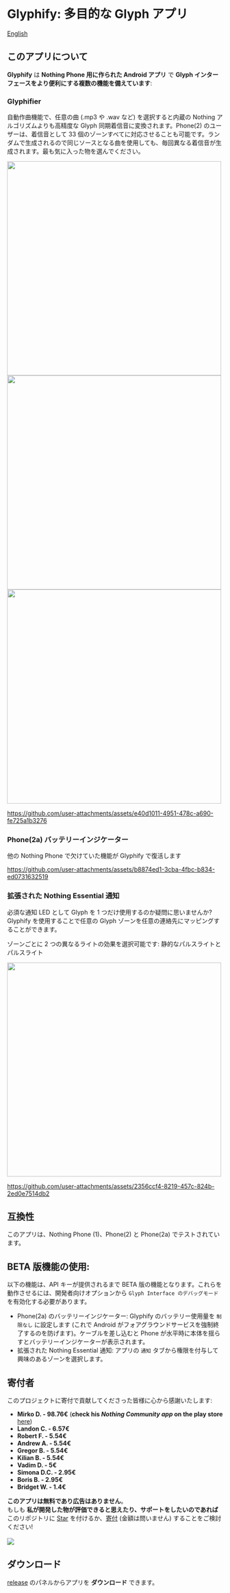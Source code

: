 # Glyphify: 多目的な Glyph アプリ
[English](./README.md)
## このアプリについて
**Glyphify** は **Nothing Phone 用に作られた Android アプリ** で **Glyph インターフェースをより便利にする複数の機能を備えています**:

### Glyphifier
自動作曲機能で、任意の曲 (.mp3 や .wav など) を選択すると内蔵の Nothing アルゴリズムよりも高精度な Glyph 同期着信音に変換されます。Phone(2) のユーザーは、着信音として 33 個のゾーンすべてに対応させることも可能です。ランダムで生成されるので同じソースとなる曲を使用しても、毎回異なる着信音が生成されます。最も気に入った物を選んでください。

<img src="https://github.com/user-attachments/assets/f5dd76a3-3f61-46a2-84b4-cacf0a0e8f10" height="500">
<img src="https://github.com/user-attachments/assets/43a70dc2-ba5b-4b63-a173-6b4a4aeb447c" height="500">
<img src="https://github.com/user-attachments/assets/f236b849-a82f-4c6f-92a6-a43fd93650d3" height="500">

https://github.com/user-attachments/assets/e40d1011-4951-478c-a690-fe725a1b3276

### Phone(2a) バッテリーインジケーター
他の Nothing Phone で欠けていた機能が Glyphify で復活します

https://github.com/user-attachments/assets/b8874ed1-3cba-4fbc-b834-ed0731632519

### 拡張された Nothing Essential 通知
必須な通知 LED として Glyph を 1 つだけ使用するのか疑問に思いませんか?
Glyphify を使用することで任意の Glyph ゾーンを任意の連絡先にマッピングすることができます。

ゾーンごとに 2 つの異なるライトの効果を選択可能です: 静的なパルスライトとパルスライト

<img src="https://github.com/user-attachments/assets/4a3f1ae3-9056-4c91-a92e-b56ebeb6cbd5" height="500">

https://github.com/user-attachments/assets/2356ccf4-8219-457c-824b-2ed0e7514db2

## 互換性
このアプリは、Nothing Phone (1)、Phone(2) と Phone(2a) でテストされています。

## BETA 版機能の使用:
以下の機能は、API キーが提供されるまで BETA 版の機能となります。これらを動作させるには、開発者向けオプションから `Glyph Interface のデバッグモード` を有効化する必要があります。
- Phone(2a) のバッテリーインジケーター: Glyphify のバッテリー使用量を `制限なし` に設定します (これで Android がフォアグラウンドサービスを強制終了するのを防げます)。ケーブルを差し込むと Phone が水平時に本体を揺らすとバッテリーインジケーターが表示されます。
- 拡張された Nothing Essential 通知: アプリの `通知` タブから権限を付与して興味のあるゾーンを選択します。

## 寄付者

このプロジェクトに寄付で貢献してくださった皆様に心から感謝いたします:
- **Mirko D. - 98.76€**  (**check his _Nothing Community app_ on the play store** [here](https://play.google.com/store/apps/details?id=com.nothing.news))
- **Landon C. - 6.57€**
- **Robert F. - 5.54€**
- **Andrew A. - 5.54€**
- **Gregor B. - 5.54€**
- **Kilian B. - 5.54€**
- **Vadim D. - 5€**
- **Simona D.C. - 2.95€**
- **Boris B. - 2.95€**
- **Bridget W. - 1.4€**


**このアプリは無料であり広告はありません**。\
もしも **私が開発した物が評価できると思えたり、サポートをしたいのであれば** このリポジトリに <ins>Star</ins> を付けるか、<ins>寄付</ins> (金額は問いません) することをご検討ください!
<br><br>
[![](https://www.paypalobjects.com/en_US/i/btn/btn_donateCC_LG.gif)](https://www.paypal.com/donate/?hosted_button_id=HJU8Y7F34Z6TL)

## ダウンロード

[release](https://github.com/Fr4nKB/Glyphify/releases/latest) のパネルからアプリを **ダウンロード** できます。
